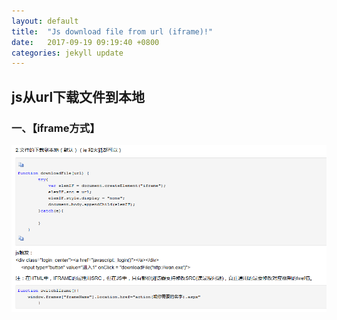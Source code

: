 ```yaml
---
layout: default
title:  "Js download file from url (iframe)!"
date:   2017-09-19 09:19:40 +0800
categories: jekyll update
---
```

## js从url下载文件到本地

### 一、【iframe方式】

![js以iframe方式从url下载文件](https://raw.githubusercontent.com/pingping1122/pingping1122.github.io/master/images/js_download_file_form_url/js_download_file_form_url.png)

